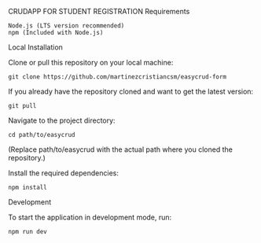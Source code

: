 CRUDAPP FOR STUDENT REGISTRATION
Requirements

    Node.js (LTS version recommended)
    npm (Included with Node.js)

Local Installation

Clone or pull this repository on your local machine:

    git clone https://github.com/martinezcristiancsm/easycrud-form

If you already have the repository cloned and want to get the latest version:

    git pull

Navigate to the project directory:

    cd path/to/easycrud
(Replace path/to/easycrud with the actual path where you cloned the repository.)

Install the required dependencies:

    npm install

Development

To start the application in development mode, run:

    npm run dev
